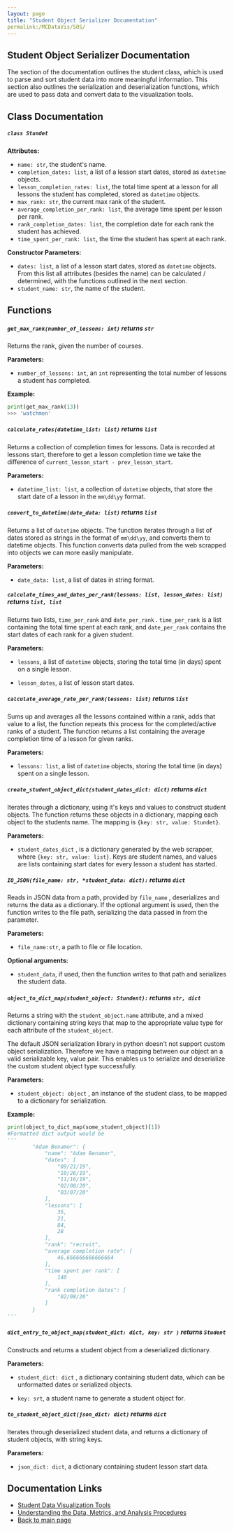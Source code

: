 ```yaml
---
layout: page
title: "Student Object Serializer Documentation"
permalink:/MCDataVis/SOS/
---
```


## Student Object Serializer Documentation 

The section of the documentation outlines the student class, which is used to parse and sort student data into more meaningful information. This section also outlines the serialization and deserialization functions, which are used to pass data and convert data to the visualization tools.  

## Class Documentation 

##### `class Stundet` 

**Attributes:** 

- `name: str`, the student's name. 
- `completion_dates: list`, a list of a lesson start dates, stored as `datetime` objects.   
- `lesson_completion_rates: list`, the total time spent at a lesson for all lessons the student has completed, stored as `datetime` objects.
- `max_rank: str`, the current max rank of the student. 
- `average_completion_per_rank: list`, the average time spent per lesson per rank. 
- `rank_completion_dates: list`, the completion date for each rank the student has achieved.  
- `time_spent_per_rank: list`, the time the student has spent at each rank. 

**Constructor Parameters:** 

- `dates: list`,  a list of a lesson start dates, stored as `datetime` objects. From this list all attributes (besides the name) can be calculated / determined, with the functions outlined in the next section.   
- `student_name: str`, the name of the student. 

## Functions

##### `get_max_rank(number_of_lessons: int)` returns  `str`

Returns the rank, given the number of courses. 

**Parameters:**    

 - `number_of_lessons: int`,  an `int` representing the total number of lessons a student has completed.   

**Example:** 

```python
print(get_max_rank(13)) 
>>> 'watchmen'
```

  

##### `calculate_rates(datetime_list: list)` returns  `list` 

Returns a collection of completion times for lessons. Data is recorded at lessons start, therefore to get a lesson completion time we take the difference of `current_lesson_start - prev_lesson_start`.   

**Parameters:**    

 - `datetime_list: list`, a collection of `datetime` objects, that store the start date of a lesson in the `mm\dd\yy` format.  



##### `convert_to_datetime(date_data: list)` returns  `list`  

Returns a list of `datetime` objects. The function iterates through a list of dates stored as strings in the format of `mm\dd\yy`, and converts them to datetime objects.  This function converts data pulled from the web scrapped into objects we can more easily manipulate. 

**Parameters:**    

  - `date_data: list`, a list of dates in string format.  

    

##### `calculate_times_and_dates_per_rank(lessons: list, lesson_dates: list)` returns  `list, list`  

Returns two lists, `time_per_rank` and `date_per_rank` . `time_per_rank` is a list containing the total time spent at each rank, and `date_per_rank` contains the start dates of each rank for a given student. 

**Parameters:**    

  - `lessons`, a list of `datetime` objects, storing the total time (in days) spent on a single lesson. 

  - `lesson_dates`,  a list of lesson start dates.  

    

##### `calculate_average_rate_per_rank(lessons: list)` returns  `list`  

Sums up and averages all the lessons contained within a rank, adds that value to a list, the function repeats this process for the completed/active ranks of a student. The function returns a list containing the average completion time of a lesson for given ranks.    

**Parameters:**    

  - `lessons: list`,  a list of `datetime` objects, storing the total time (in days) spent on a single lesson. 

##### `create_student_object_dict(student_dates_dict: dict)` returns  `dict`

Iterates through a dictionary, using it's keys and values to construct student objects. The function returns these objects in a dictionary, mapping each object to the students name. The mapping is `{key: str, value: Stundet}`.    

**Parameters:**    

  - `student_dates_dict` , is a dictionary generated by the web scrapper, where `{key: str, value: list}`.  Keys are student names, and values are lists containing start dates for every lesson a student has started.  

    

##### `IO_JSON(file_name: str, *student_data: dict):` returns  `dict` 

Reads in JSON data from a path, provided by `file_name` , deserializes and returns the data as a dictionary. If the optional argument is used, then the function writes to the file path, serializing the data passed in from the parameter.  

**Parameters:**    

  - `file_name:str`, a path to file or file location.    

**Optional arguments:**  

 - `student_data`, if used, then the function writes to that path and serializes the student data.  



##### `object_to_dict_map(student_object: Stundent):` returns  `str, dict` 

Returns a string with the `student_object.name` attribute, and a mixed dictionary containing string keys that map to the appropriate value type for each attribute of the `student_object`.  

The default JSON serialization library in python doesn't not support custom object serialization. Therefore we have a mapping between our object an a valid serializable key, value pair. This enables us to serialize and deserialize the custom student object type successfully.  

**Parameters:**    

  - `student_object: object` , an instance of the student class, to be mapped to a dictionary for serialization.   

**Example:**    

``` python
print(object_to_dict_map(some_student_object)[1])
#Formatted dict output would be 
'''
        "Adam Benamor": {
            "name": "Adam Benamor",
            "dates": [
                "09/21/19",
                "10/26/19",
                "11/16/19",
                "02/08/20",
                "03/07/20"
            ],
            "lessons": [
                35,
                21,
                84,
                28
            ],
            "rank": "recruit",
            "average completion rate": [
                46.666666666666664
            ],
            "time spent per rank": [
                140
            ],
            "rank completion dates": [
                "02/08/20"
            ]
        }
'''
```



##### `dict_entry_to_object_map(student_dict: dict, key: str )` returns  `Student`  

Constructs and returns a student object from a deserialized dictionary.  

**Parameters:**    

  - `student_dict: dict` , a dictionary containing student data, which can be unformatted dates or serialized objects.  

  - `key: srt`, a student name to generate a student object for. 

    

##### `to_student_object_dict(json_dict: dict)` returns  `dict` 

Iterates through deserialized student data, and returns a dictionary of student objects, with string keys.  

**Parameters:**    

  - `json_dict: dict`, a dictionary containing student lesson start data.  

## Documentation Links

- [Student Data Visualization Tools](https://mjsmith95.github.io/MCDataVis/SDVT) 
- [Understanding the Data, Metrics, and Analysis Procedures](https://mjsmith95.github.io/MCDataVis/MCDV) 
- [Back to main page](https://mjsmith95.github.io/MCDataVis)   
